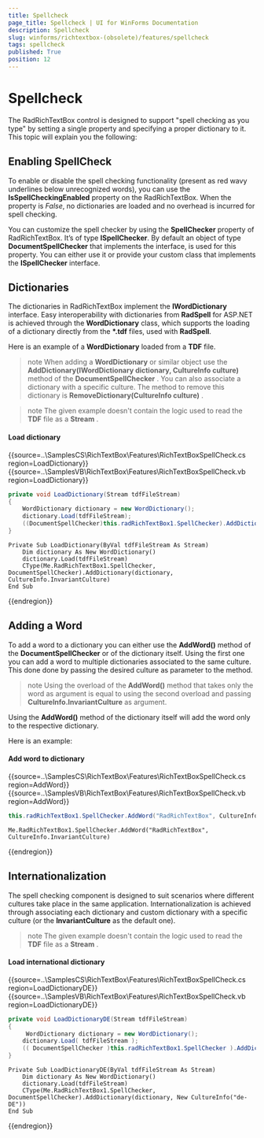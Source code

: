 ```yaml
---
title: Spellcheck
page_title: Spellcheck | UI for WinForms Documentation
description: Spellcheck
slug: winforms/richtextbox-(obsolete)/features/spellcheck
tags: spellcheck
published: True
position: 12
---
```


# Spellcheck



The RadRichTextBox control is designed to support "spell checking as you type" by setting a single property and specifying a proper dictionary to it. This topic will explain you the following:

## Enabling SpellCheck

To enable or disable the spell checking functionality (present as red wavy underlines below unrecognized words), you can use the __IsSpellCheckingEnabled__ property on the RadRichTextBox. When the property is *False*, no dictionaries are loaded and no overhead is incurred for spell checking.

You can customize the spell checker by using the __SpellChecker__ property of RadRichTextBox. It’s of type __ISpellChecker__. By default an object of type __DocumentSpellChecker__ that implements the interface, is used for this property. You can either use it or provide your custom class that implements the __ISpellChecker__ interface.

## Dictionaries

The dictionaries in RadRichTextBox implement the __IWordDictionary__ interface. Easy interoperability with dictionaries from __RadSpell__ for ASP.NET is achieved through the __WordDictionary__ class, which supports the loading of a dictionary directly from the __*.tdf__ files, used with __RadSpell__.

Here is an example of a __WordDictionary__ loaded from a __TDF__ file.

>note When adding a __WordDictionary__ or similar object use the __AddDictionary(IWordDictionary dictionary, CultureInfo culture)__ method of the __DocumentSpellChecker__ . You can also associate a dictionary with a specific culture. The method to remove this dictionary is __RemoveDictionary(CultureInfo culture)__ .
>

>note The given example doesn't contain the logic used to read the __TDF__ file as a __Stream__ .
>

#### Load dictionary

{{source=..\SamplesCS\RichTextBox\Features\RichTextBoxSpellCheck.cs region=LoadDictionary}} 
{{source=..\SamplesVB\RichTextBox\Features\RichTextBoxSpellCheck.vb region=LoadDictionary}} 

````C#
private void LoadDictionary(Stream tdfFileStream)
{
    WordDictionary dictionary = new WordDictionary();
    dictionary.Load(tdfFileStream);
    ((DocumentSpellChecker)this.radRichTextBox1.SpellChecker).AddDictionary(dictionary, CultureInfo.InvariantCulture);
}

````
````VB.NET
Private Sub LoadDictionary(ByVal tdfFileStream As Stream)
    Dim dictionary As New WordDictionary()
    dictionary.Load(tdfFileStream)
    CType(Me.RadRichTextBox1.SpellChecker, DocumentSpellChecker).AddDictionary(dictionary, CultureInfo.InvariantCulture)
End Sub

````

{{endregion}}

## Adding a Word

To add a word to a dictionary you can either use the __AddWord()__ method of the __DocumentSpellChecker__ or of the dictionary itself. Using the first one you can add a word to multiple dictionaries associated to the same culture. This done done by passing the desired culture as parameter to the method.

>note Using the overload of the __AddWord()__ method that takes only the word as argument is equal to using the second overload and passing __CultureInfo.InvariantCulture__ as argument.
>

Using the __AddWord()__ method of the dictionary itself will add the word only to the respective dictionary.

Here is an example:

#### Add word to dictionary

{{source=..\SamplesCS\RichTextBox\Features\RichTextBoxSpellCheck.cs region=AddWord}} 
{{source=..\SamplesVB\RichTextBox\Features\RichTextBoxSpellCheck.vb region=AddWord}} 

````C#
this.radRichTextBox1.SpellChecker.AddWord("RadRichTextBox", CultureInfo.InvariantCulture);

````
````VB.NET
Me.RadRichTextBox1.SpellChecker.AddWord("RadRichTextBox", CultureInfo.InvariantCulture)

````

{{endregion}}

## Internationalization

The spell checking component is designed to suit scenarios where different cultures take place in the same application. Internationalization is achieved through associating each dictionary and custom dictionary with a specific culture (or the __InvariantCulture__ as the default one).

>note The given example doesn't contain the logic used to read the __TDF__ file as a __Stream__ .
>

#### Load international dictionary

{{source=..\SamplesCS\RichTextBox\Features\RichTextBoxSpellCheck.cs region=LoadDictionaryDE}} 
{{source=..\SamplesVB\RichTextBox\Features\RichTextBoxSpellCheck.vb region=LoadDictionaryDE}} 

````C#
private void LoadDictionaryDE(Stream tdfFileStream)
{
     WordDictionary dictionary = new WordDictionary();
    dictionary.Load( tdfFileStream );
    (( DocumentSpellChecker )this.radRichTextBox1.SpellChecker ).AddDictionary( dictionary, new CultureInfo( "de-DE" ));
}

````
````VB.NET
Private Sub LoadDictionaryDE(ByVal tdfFileStream As Stream)
    Dim dictionary As New WordDictionary()
    dictionary.Load(tdfFileStream)
    CType(Me.RadRichTextBox1.SpellChecker, DocumentSpellChecker).AddDictionary(dictionary, New CultureInfo("de-DE"))
End Sub

````

{{endregion}}